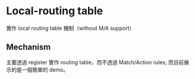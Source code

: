 # Local-routing table

實作 local routing table 機制（without M/A support）

## Mechanism 

主要透過 register 實作 routing table，而不透過 Match/Action rules; 而目前展示的是一個簡單的 demo。